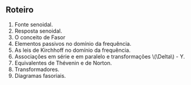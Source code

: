 ## Roteiro

1. Fonte senoidal. 
2. Resposta senoidal.
3. O conceito de Fasor
4. Elementos passivos no domínio da frequência.
5. As leis de Kirchhoff no domínio da frequência.
6. Associações em série e em paralelo e transformações \\(\Delta\\) - Y.
7. Equivalentes de Thévenin e de Norton.
8. Transformadores.
9. Diagramas fasoriais.
